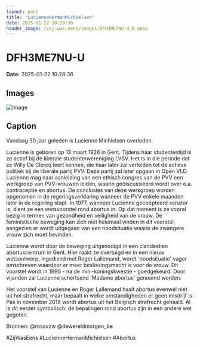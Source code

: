 ```yaml
---
layout: post
title: "LucienneHermanMichielsen"
date: 2025-01-22 10:28:36
header_image: /zij.was.eens/images/DFH3ME7NU-U_0.webp
---
```


# DFH3ME7NU-U

**Date:** 2025-01-22 10:28:36

## Images

![Image](/zij.was.eens/images/DFH3ME7NU-U_0.webp)

## Caption

Vandaag 30 jaar geleden is Lucienne Michielsen overleden. 

Lucienne is geboren op 13 maart 1926 in Gent. Tijdens haar studententijd is ze actief bij de liberale studentenvereniging LVSV. Het is in die periode dat ze Willy De Clercq leert kennen, die haar later zal verleiden tot de actieve politiek bij de liberale partij PVV. Deze partij zal later opgaan in Open VLD. Lucienne mag naar aanleiding van een ethisch congres van de PVV een werkgroep van PVV-vrouwen leiden, waarin gediscussieerd wordt over o.a. contraceptie en abortus. De conclusies van deze werkgroep worden opgenomen in de regeringsverklaring wanneer de PVV enkele maanden later in de regering stapt. In 1977, wanneer Lucienne gecoöpteerd senator is, dient ze een wetsvoorstel rond abortus in. Op dat moment is ze vooral bezig in termen van gezondheid en veiligheid van de vrouw. De feministische beweging kan zich niet helemaal vinden in dit voorstel, aangezien er wordt uitgegaan van een noodsituatie waarin de zwangere vrouw zich moet bevinden.

Lucienne wordt door de beweging uitgenodigd in een clandestien abortuscentrum in Gent. Hier raakt ze overtuigd en in een nieuw wetsontwerp, ingediend met Roger Lallemand, wordt 'noodsituatie' vager omschreven waardoor er meer beslissingsmacht is voor de vrouw. Dit voorstel wordt in 1990 - na de mini-koningskwestie - goedgekeurd. Door vijanden zal Lucienne schertsend 'Madame abortus' genoemd worden. 

Het voorstel van Lucienne en Roger Lallemand haalt abortus evenwel niet uit het strafrecht, maar bepaalt in welke omstandigheden er geen misdrijf is. Pas in november 2018 wordt abortus uit het Belgisch strafrecht gehaald. Al is dit eerder symbolisch: de bepalingen rond abortus zijn in een andere wet gegoten.

Bronnen: @rosavzw @dewereldmorgen_be

#ZijWasEens #LucienneHermanMichielsen #Abortus

